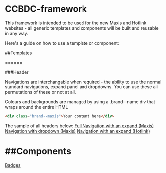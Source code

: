 # CCBDC-framework

This framework is intended to be used for the new Maxis and Hotlink websites - all generic templates and components will be built and reusable in any way.

Here's a guide on how to use a template or component:

##Templates

======

###Header

Navigations are interchangable when required - the ability to use the normal standard navigations, expand panel and dropdowns. You can use these all permutations of these or not at all.

Colours and backgrounds are managed by using a .brand--name div that wraps around the entire HTML

```HTML
<div class="brand--maxis">Your content here</div>
```

The sample of all headers below:
[Full Navigation with an expand (Maxis)](navigation-full.php)
[Navigation with dropdown (Maxis)](navigation-dropdown.php)
[Navigation with an expand (Hotlink)](navigation-hotlink.php)

##Components
======
[Badges](readme/badges.md)
